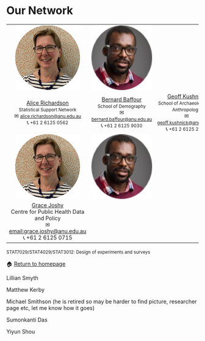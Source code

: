 # Our Network

<table cellpadding="0" cellspacing="0" border="0">
 <tr>
    <td style="text-align: center; vertical-align: middle;"><img src="assets/images/Alice.png" alt="Alice"
             width = "170" 
             height = "170"></td>
    <td style="text-align: center; vertical-align: middle;"><img src="assets/images/Bernard.png" alt="Bernard"
             width = "170" 
             height = "170"></td>
 </tr>
 <tr>
    <td style="text-align: center; vertical-align: middle;"><div><a href="https://services.anu.edu.au/business-units/dean-higher-degree-research/statistical-support-network/associate-professor-alice">Alice Richardson</a></div><div><small>Statistical Support Network</small></div><div><span>&#9993;</span> <a href="alice.richardson@anu.edu.au"><small>alice.richardson@anu.edu.au</small></a></div><div><span>&#128222;</span><small> +61 2 6125 0562</small></div></td>
    <td style="text-align: center; vertical-align: middle;"><div><a href="https://demography.cass.anu.edu.au/people/dr-bernard-baffour">Bernard Baffour</a></div><div><small>School of Demography</small></div><div><span>&#9993;</span> <a href="bernard.baffour@anu.edu.au"><small>bernard.baffour@anu.edu.au</small></a></div><div><span>&#128222;</span><small> +61 2 6125 9030</small></div></td>
  <td style="text-align: center; vertical-align: middle;"><div><a href="https://researchers.anu.edu.au/researchers/kushnick-gc">Geoff Kushnick</a></div><div><small>School of Archaeology and Anthropology</small></div><div><span>&#9993;</span> <a href="geoff.kushnick@anu.edu.au"><small>geoff.kushnick@anu.edu.au</small></a></div><div><span>&#128222;</span><small> +61 2 6125 2271</small></div></td>
 </tr>
 
 <tr>
    <td style="text-align: center; vertical-align: middle;"><img src="assets/images/Alice.png" alt="Alice"
             width = "170" 
             height = "170"></td>
    <td style="text-align: center; vertical-align: middle;"><img src="assets/images/Bernard.png" alt="Bernard"
             width = "170" 
             height = "170"></td>
 </tr>
 <tr>
  <td style="text-align: center; vertical-align: middle;"><div><a href="https://nceph.anu.edu.au/people/academics/associate-professor-grace-joshy">Grace Joshy</a></div><div>Centre for Public Health Data and Policy</div><div><span>&#9993;</span> <a href="email:grace.joshy@anu.edu.au">email:grace.joshy@anu.edu.au</a></div><div><span>&#128222;</span> +61 2 6125 0715</div></td>
 </tr>
 
</table>


<small>STAT7029/STAT4029/STAT3012: Design of experiments and surveys</small>



<span>&#127968;</span> <a href="https://anustatsupportonline.github.io/">Return to homepage</a>

Lillian Smyth

Matthew Kerby

Michael Smithson (he is retired so may be harder to find picture, researcher page etc, let me know how it goes)

Sumonkanti Das

Yiyun Shou










